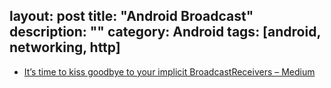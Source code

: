 layout: post
title: "Android Broadcast"
description: ""
category: Android
tags: [android, networking, http]
---

- [It’s time to kiss goodbye to your implicit BroadcastReceivers – Medium](https://medium.com/@iiro.krankka/its-time-to-kiss-goodbye-to-your-implicit-broadcastreceivers-eefafd9f4f8a#.w92b4wq9r)